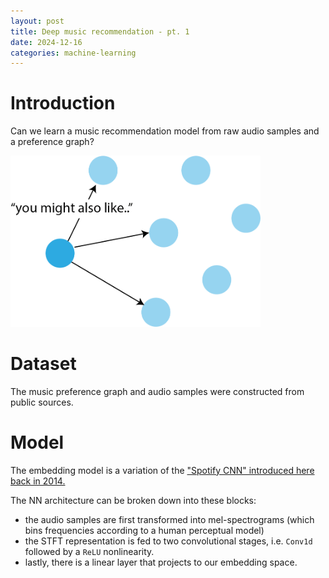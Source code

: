 ```yaml
---
layout: post
title: Deep music recommendation - pt. 1
date: 2024-12-16
categories: machine-learning
---
```



# Introduction 


<!-- ![Preference graph](prefs_graph.png "Preference graph") -->

Can we learn a music recommendation model from raw audio samples and a preference graph?

<img src="/images/prefs_graph.png" width=400/>




# Dataset

The music preference graph and audio samples were constructed from public sources.


# Model

The embedding model is a variation of the <a href="https://sander.ai/2014/08/05/spotify-cnns.html">"Spotify CNN" introduced here back in 2014.</a>

The NN architecture can be broken down into these blocks:

* the audio samples are first transformed into mel-spectrograms (which bins frequencies according to a human perceptual model)
* the STFT representation is fed to two convolutional stages, i.e. `Conv1d` followed by a `ReLU` nonlinearity.
* lastly, there is a linear layer that projects to our embedding space.
